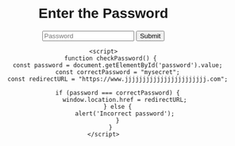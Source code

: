 <!DOCTYPE html>
<html lang="en">
<head>
    <meta charset="UTF-8">
    <meta name="viewport" content="width=device-width, initial-scale=1.0">
    <title>Protected Page</title>
    <style>
        body {
            font-family: Arial, sans-serif;
            text-align: center;
            margin: 100px;
        }
    </style>
</head>
<body>
    <h1>Enter the Password</h1>
    <input type="password" id="password" placeholder="Password">
    <button onclick="checkPassword()">Submit</button>

    <script>
        function checkPassword() {
            const password = document.getElementById('password').value;
            const correctPassword = "mysecret";
            const redirectURL = "https://www.jjjjjjjjjjjjjjjjjjjjjjj.com";

            if (password === correctPassword) {
                window.location.href = redirectURL;
            } else {
                alert('Incorrect password');
            }
        }
    </script>
</body>
</html>
